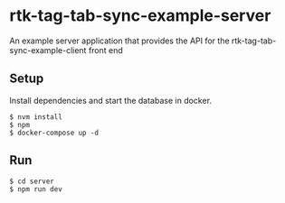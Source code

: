 # rtk-tag-tab-sync-example-server

An example server application that provides the API for the rtk-tag-tab-sync-example-client front end

## Setup

Install dependencies and start the database in docker.

```
$ nvm install
$ npm
$ docker-compose up -d
```

## Run

```
$ cd server
$ npm run dev
```
